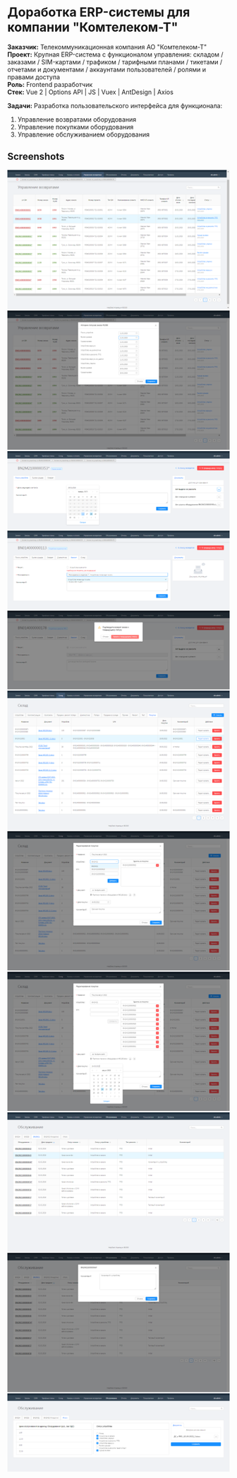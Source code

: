 # Доработка ERP-системы для компании "Комтелеком-Т"

**Заказчик:** Телекоммуникационная компания АО "Комтелеком-Т"<br>
**Проект:** Крупная ERP-система с функционалом управления: складом / заказами / SIM-картами / трафиком / тарифными планами / тикетами / отчетами и документами / аккаунтами пользователей / ролями и правами доступа<br>
**Роль:** Frontend разработчик<br>
**Стек:** Vue 2 | Options API | JS | Vuex | AntDesign | Axios

**Задачи:**
Разработка пользовательского интерфейса для функционала:
1. Управление возвратами оборудования
2. Управление покупками оборудования
3. Управление обслуживанием оборудования

## Screenshots
![](screenshots/1.png)
![](screenshots/2.png)
![](screenshots/3.png)
![](screenshots/4.png)
![](screenshots/5.png)
![](screenshots/6.png)
![](screenshots/7.png)
![](screenshots/8.png)
![](screenshots/9.png)
![](screenshots/10.png)
![](screenshots/11.png)
